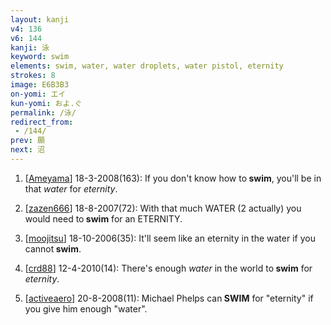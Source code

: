 ```yaml
---
layout: kanji
v4: 136
v6: 144
kanji: 泳
keyword: swim
elements: swim, water, water droplets, water pistol, eternity
strokes: 8
image: E6B3B3
on-yomi: エイ
kun-yomi: およ.ぐ
permalink: /泳/
redirect_from:
 - /144/
prev: 願
next: 沼
---
```


1) [<a href="http://kanji.koohii.com/profile/Ameyama">Ameyama</a>] 18-3-2008(163): If you don&#039;t know how to<strong> swim</strong>, you&#039;ll be in that <em>water</em> for <em>eternity</em>.

2) [<a href="http://kanji.koohii.com/profile/zazen666">zazen666</a>] 18-8-2007(72): With that much WATER (2 actually) you would need to<strong> swim</strong> for an ETERNITY.

3) [<a href="http://kanji.koohii.com/profile/moojitsu">moojitsu</a>] 18-10-2006(35): It&#039;ll seem like an eternity in the water if you cannot<strong> swim</strong>.

4) [<a href="http://kanji.koohii.com/profile/crd88">crd88</a>] 12-4-2010(14): There&#039;s enough <em>water</em> in the world to<strong> swim</strong> for <em>eternity</em>.

5) [<a href="http://kanji.koohii.com/profile/activeaero">activeaero</a>] 20-8-2008(11): Michael Phelps can<strong> SWIM</strong> for &quot;eternity&quot; if you give him enough &quot;water&quot;.

